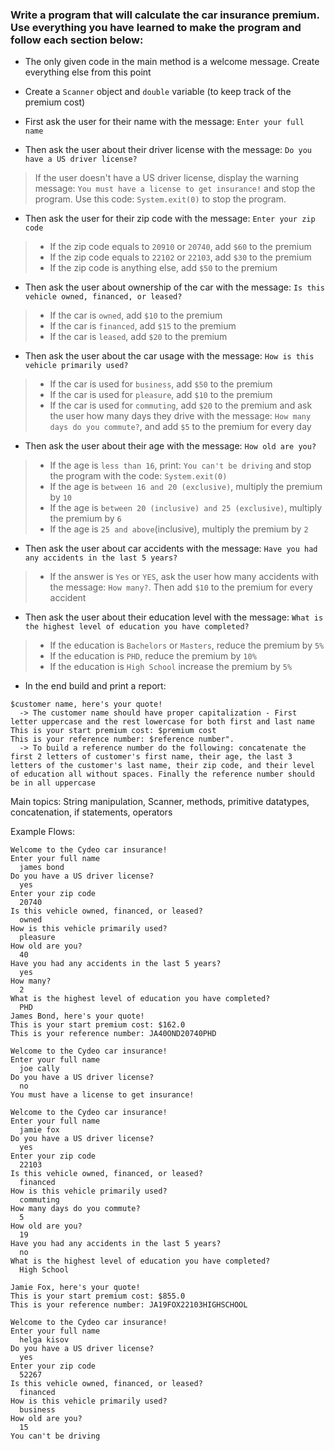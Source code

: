 ### Write a program that will calculate the car insurance premium. Use everything you have learned to make the program and follow each section below:

- The only given code in the main method is a welcome message. Create everything else from this point

- Create a `Scanner` object and `double` variable (to keep track of the premium cost)

- First ask the user for their name with the message: `Enter your full name` 

- Then ask the user about their driver license with the message: `Do you have a US driver license?`
> If the user doesn't have a US driver license, display the warning message: `You must have a license to get insurance!` and stop the program. Use this code: `System.exit(0)` to stop the program.

- Then ask the user for their zip code with the message: `Enter your zip code`
> - If the zip code equals to `20910` or `20740`, add `$60` to the premium 
> - If the zip code equals to `22102` or `22103`, add `$30` to the premium
> - If the zip code is anything else, add `$50` to the premium

- Then ask the user about ownership of the car with the message: `Is this vehicle owned, financed, or leased?`
> - If the car is `owned`, add `$10` to the premium
> - If the car is `financed`, add `$15` to the premium
> - If the car is `leased`, add `$20` to the premium

- Then ask the user about the car usage with the message: `How is this vehicle primarily used?`
> - If the car is used for `business`, add `$50` to the premium
> - If the car is used for `pleasure`, add `$10` to the premium
> - If the car is used for `commuting`, add `$20` to the premium and ask the user how many days they drive with the message: `How many days do you commute?`, and add `$5` to the premium for every day

- Then ask the user about their age with the message: `How old are you?`
> - If the age is `less than 16`, print: `You can't be driving` and stop the program with the code: `System.exit(0)`
> - If the age is `between 16 and 20 (exclusive)`, multiply the premium by `10`
> - If the age is `between 20 (inclusive) and 25 (exclusive)`, multiply the premium by `6`
> - If the age is `25 and above`(inclusive), multiply the premium by `2`

- Then ask the user about car accidents with the message: `Have you had any accidents in the last 5 years?`
> - If the answer is `Yes` or `YES`, ask the user how many accidents with the message: `How many?`. Then add `$10` to the premium for every accident

- Then ask the user about their education level with the message: `What is the highest level of education you have completed?`
> - If the education is `Bachelors` or `Masters`, reduce the premium by `5%`
> - If the education is `PHD`, reduce the premium by `10%`
> - If the education is `High School` increase the premium by `5%`

- In the end build and print a report:
```
$customer name, here's your quote! 
  -> The customer name should have proper capitalization - First letter uppercase and the rest lowercase for both first and last name
This is your start premium cost: $premium cost
This is your reference number: $reference number". 
  -> To build a reference number do the following: concatenate the first 2 letters of customer's first name, their age, the last 3 letters of the customer's last name, their zip code, and their level of education all without spaces. Finally the reference number should be in all uppercase
```

Main topics: String manipulation, Scanner, methods, primitive datatypes, concatenation, if statements, operators

Example Flows:

```
Welcome to the Cydeo car insurance!
Enter your full name
  james bond
Do you have a US driver license?
  yes
Enter your zip code
  20740
Is this vehicle owned, financed, or leased?
  owned
How is this vehicle primarily used?
  pleasure
How old are you?
  40
Have you had any accidents in the last 5 years?
  yes
How many?
  2
What is the highest level of education you have completed?
  PHD
James Bond, here's your quote!
This is your start premium cost: $162.0
This is your reference number: JA40OND20740PHD

```

```
Welcome to the Cydeo car insurance!
Enter your full name
  joe cally
Do you have a US driver license?
  no
You must have a license to get insurance!

```

```
Welcome to the Cydeo car insurance!
Enter your full name
  jamie fox
Do you have a US driver license?
  yes
Enter your zip code
  22103
Is this vehicle owned, financed, or leased?
  financed
How is this vehicle primarily used?
  commuting
How many days do you commute?
  5
How old are you?
  19
Have you had any accidents in the last 5 years?
  no
What is the highest level of education you have completed?
  High School

Jamie Fox, here's your quote!
This is your start premium cost: $855.0
This is your reference number: JA19FOX22103HIGHSCHOOL

```

```
Welcome to the Cydeo car insurance!
Enter your full name
  helga kisov
Do you have a US driver license?
  yes
Enter your zip code
  52267
Is this vehicle owned, financed, or leased?
  financed
How is this vehicle primarily used?
  business
How old are you?
  15
You can't be driving

```